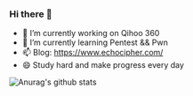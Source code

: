 ### Hi there 👋



- 🔭 I’m currently working on Qihoo 360
- 🌱 I’m currently learning Pentest && Pwn
- 📫 Blog: https://www.echocipher.com/
- 😄 Study hard and make progress every day

![Anurag's github stats](https://github-readme-stats.vercel.app/api?username=Echocipher&show_icons=true&theme=radical&hide=contribs,prs)
